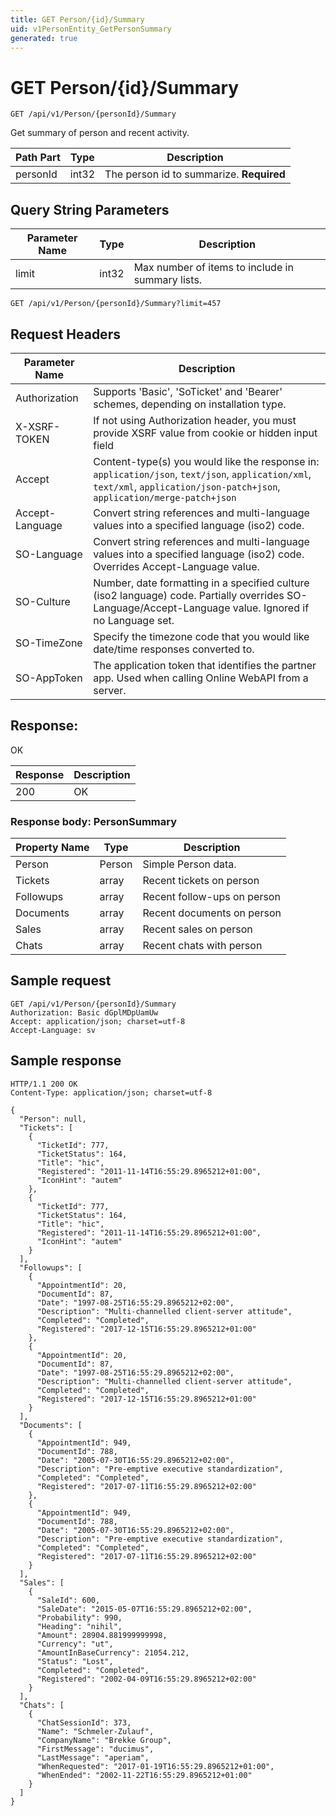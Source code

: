 ```yaml
---
title: GET Person/{id}/Summary
uid: v1PersonEntity_GetPersonSummary
generated: true
---
```


# GET Person/{id}/Summary

```http
GET /api/v1/Person/{personId}/Summary
```

Get summary of person and recent activity.






| Path Part | Type | Description |
|-----------|------|-------------|
| personId | int32 | The person id to summarize. **Required** |


## Query String Parameters

| Parameter Name | Type |  Description |
|----------------|------|--------------|
| limit | int32 |  Max number of items to include in summary lists. |

```http
GET /api/v1/Person/{personId}/Summary?limit=457
```


## Request Headers

| Parameter Name | Description |
|----------------|-------------|
| Authorization  | Supports 'Basic', 'SoTicket' and 'Bearer' schemes, depending on installation type. |
| X-XSRF-TOKEN   | If not using Authorization header, you must provide XSRF value from cookie or hidden input field |
| Accept         | Content-type(s) you would like the response in: `application/json`, `text/json`, `application/xml`, `text/xml`, `application/json-patch+json`, `application/merge-patch+json` |
| Accept-Language | Convert string references and multi-language values into a specified language (iso2) code. |
| SO-Language | Convert string references and multi-language values into a specified language (iso2) code. Overrides Accept-Language value. |
| SO-Culture | Number, date formatting in a specified culture (iso2 language) code. Partially overrides SO-Language/Accept-Language value. Ignored if no Language set. |
| SO-TimeZone | Specify the timezone code that you would like date/time responses converted to. |
| SO-AppToken | The application token that identifies the partner app. Used when calling Online WebAPI from a server. |


## Response:

OK

| Response | Description |
|----------------|-------------|
| 200 | OK |

### Response body: PersonSummary

| Property Name | Type |  Description |
|----------------|------|--------------|
| Person | Person | Simple Person data. |
| Tickets | array | Recent tickets on person |
| Followups | array | Recent follow-ups on person |
| Documents | array | Recent documents on person |
| Sales | array | Recent sales on person |
| Chats | array | Recent chats with person |

## Sample request

```http!
GET /api/v1/Person/{personId}/Summary
Authorization: Basic dGplMDpUamUw
Accept: application/json; charset=utf-8
Accept-Language: sv
```

## Sample response

```http_
HTTP/1.1 200 OK
Content-Type: application/json; charset=utf-8

{
  "Person": null,
  "Tickets": [
    {
      "TicketId": 777,
      "TicketStatus": 164,
      "Title": "hic",
      "Registered": "2011-11-14T16:55:29.8965212+01:00",
      "IconHint": "autem"
    },
    {
      "TicketId": 777,
      "TicketStatus": 164,
      "Title": "hic",
      "Registered": "2011-11-14T16:55:29.8965212+01:00",
      "IconHint": "autem"
    }
  ],
  "Followups": [
    {
      "AppointmentId": 20,
      "DocumentId": 87,
      "Date": "1997-08-25T16:55:29.8965212+02:00",
      "Description": "Multi-channelled client-server attitude",
      "Completed": "Completed",
      "Registered": "2017-12-15T16:55:29.8965212+01:00"
    },
    {
      "AppointmentId": 20,
      "DocumentId": 87,
      "Date": "1997-08-25T16:55:29.8965212+02:00",
      "Description": "Multi-channelled client-server attitude",
      "Completed": "Completed",
      "Registered": "2017-12-15T16:55:29.8965212+01:00"
    }
  ],
  "Documents": [
    {
      "AppointmentId": 949,
      "DocumentId": 788,
      "Date": "2005-07-30T16:55:29.8965212+02:00",
      "Description": "Pre-emptive executive standardization",
      "Completed": "Completed",
      "Registered": "2017-07-11T16:55:29.8965212+02:00"
    },
    {
      "AppointmentId": 949,
      "DocumentId": 788,
      "Date": "2005-07-30T16:55:29.8965212+02:00",
      "Description": "Pre-emptive executive standardization",
      "Completed": "Completed",
      "Registered": "2017-07-11T16:55:29.8965212+02:00"
    }
  ],
  "Sales": [
    {
      "SaleId": 600,
      "SaleDate": "2015-05-07T16:55:29.8965212+02:00",
      "Probability": 990,
      "Heading": "nihil",
      "Amount": 28904.881999999998,
      "Currency": "ut",
      "AmountInBaseCurrency": 21054.212,
      "Status": "Lost",
      "Completed": "Completed",
      "Registered": "2002-04-09T16:55:29.8965212+02:00"
    }
  ],
  "Chats": [
    {
      "ChatSessionId": 373,
      "Name": "Schmeler-Zulauf",
      "CompanyName": "Brekke Group",
      "FirstMessage": "ducimus",
      "LastMessage": "aperiam",
      "WhenRequested": "2017-01-19T16:55:29.8965212+01:00",
      "WhenEnded": "2002-11-22T16:55:29.8965212+01:00"
    }
  ]
}
```